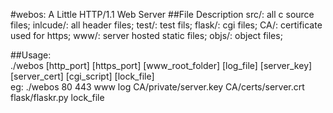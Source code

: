 #webos: A Little HTTP/1.1 Web Server
##File Description
src/: all c source files;
inlcude/: all header files;
test/: test fils;
flask/: cgi files;
CA/: certificate used for https;
www/: server hosted static files;
objs/: object files;

##Usage:	
	./webos [http_port] [https_port] [www_root_folder] [log_file] [server_key] [server_cert]
	[cgi_script] [lock_file]	
	eg: ./webos 80 443 www log CA/private/server.key CA/certs/server.crt flask/flaskr.py lock_file
